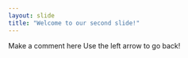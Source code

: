 ```yaml
---
layout: slide
title: "Welcome to our second slide!"
---
```

Make a comment here
Use the left arrow to go back!
